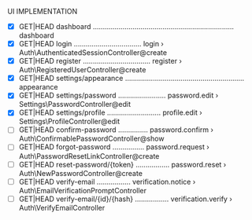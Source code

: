 UI IMPLEMENTATION

- [x] GET|HEAD  dashboard ....................................................................... dashboard
- [x] GET|HEAD  login .................................. login › Auth\AuthenticatedSessionController@create
- [x] GET|HEAD  register .................................. register › Auth\RegisteredUserController@create
- [x] GET|HEAD  settings/appearance ............................................................ appearance
- [x] GET|HEAD  settings/password ........................ password.edit › Settings\PasswordController@edit
- [x] GET|HEAD  settings/profile ........................... profile.edit › Settings\ProfileController@edit
- [ ] GET|HEAD  confirm-password ............... password.confirm › Auth\ConfirmablePasswordController@show
- [ ] GET|HEAD  forgot-password ................ password.request › Auth\PasswordResetLinkController@create
- [ ] GET|HEAD  reset-password/{token} ................. password.reset › Auth\NewPasswordController@create
- [ ] GET|HEAD  verify-email ................. verification.notice › Auth\EmailVerificationPromptController
- [ ] GET|HEAD  verify-email/{id}/{hash} ................. verification.verify › Auth\VerifyEmailController
